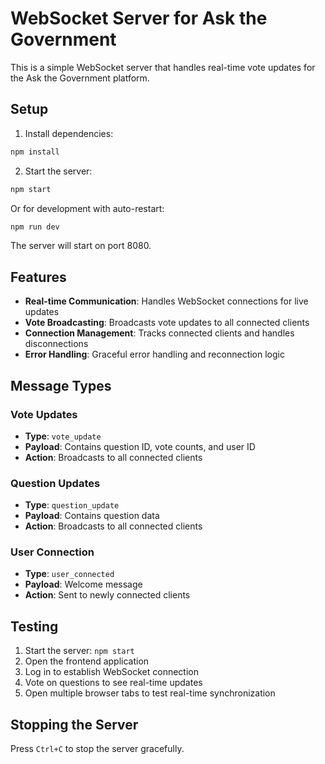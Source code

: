 # WebSocket Server for Ask the Government

This is a simple WebSocket server that handles real-time vote updates for the Ask the Government platform.

## Setup

1. Install dependencies:
```bash
npm install
```

2. Start the server:
```bash
npm start
```

Or for development with auto-restart:
```bash
npm run dev
```

The server will start on port 8080.

## Features

- **Real-time Communication**: Handles WebSocket connections for live updates
- **Vote Broadcasting**: Broadcasts vote updates to all connected clients
- **Connection Management**: Tracks connected clients and handles disconnections
- **Error Handling**: Graceful error handling and reconnection logic

## Message Types

### Vote Updates
- **Type**: `vote_update`
- **Payload**: Contains question ID, vote counts, and user ID
- **Action**: Broadcasts to all connected clients

### Question Updates
- **Type**: `question_update`
- **Payload**: Contains question data
- **Action**: Broadcasts to all connected clients

### User Connection
- **Type**: `user_connected`
- **Payload**: Welcome message
- **Action**: Sent to newly connected clients

## Testing

1. Start the server: `npm start`
2. Open the frontend application
3. Log in to establish WebSocket connection
4. Vote on questions to see real-time updates
5. Open multiple browser tabs to test real-time synchronization

## Stopping the Server

Press `Ctrl+C` to stop the server gracefully.
